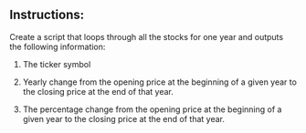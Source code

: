 ## Instructions:
Create a script that loops through all the stocks for one year and outputs the following information:

1.  The ticker symbol

2.  Yearly change from the opening price at the beginning of a given year to the closing price at the end of that year.

3.  The percentage change from the opening price at the beginning of a given year to the closing price at the end of that year.

